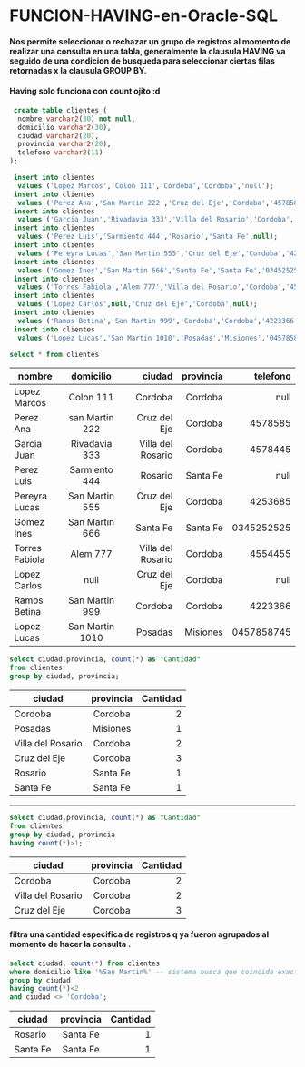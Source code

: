 # FUNCION-HAVING-en-Oracle-SQL
#### Nos permite seleccionar o rechazar un grupo de registros al momento de realizar una consulta en una tabla, generalmente la clausula HAVING va seguido de una condicion de busqueda para seleccionar ciertas filas retornadas x la clausula GROUP BY.
#### Having solo funciona con count ojito :d

```sql
 create table clientes (
  nombre varchar2(30) not null,
  domicilio varchar2(30),
  ciudad varchar2(20),
  provincia varchar2(20),
  telefono varchar2(11)
);

 insert into clientes
  values ('Lopez Marcos','Colon 111','Cordoba','Cordoba','null');
 insert into clientes
  values ('Perez Ana','San Martin 222','Cruz del Eje','Cordoba','4578585');
 insert into clientes
  values ('Garcia Juan','Rivadavia 333','Villa del Rosario','Cordoba','4578445');
 insert into clientes
  values ('Perez Luis','Sarmiento 444','Rosario','Santa Fe',null);
 insert into clientes
  values ('Pereyra Lucas','San Martin 555','Cruz del Eje','Cordoba','4253685');
 insert into clientes
  values ('Gomez Ines','San Martin 666','Santa Fe','Santa Fe','0345252525');
 insert into clientes
  values ('Torres Fabiola','Alem 777','Villa del Rosario','Cordoba','4554455');
 insert into clientes
  values ('Lopez Carlos',null,'Cruz del Eje','Cordoba',null);
 insert into clientes
  values ('Ramos Betina','San Martin 999','Cordoba','Cordoba','4223366');
 insert into clientes
  values ('Lopez Lucas','San Martin 1010','Posadas','Misiones','0457858745');
 ```
 
 ```sql
 select * from clientes
 ```
 
 | nombre            | domicilio           |   ciudad   |  provincia   |  telefono   |  
 | ------------------|:----------------:|----------------:| ---------:| -----------:| 
 | Lopez Marcos | Colon 111|  Cordoba |Cordoba | null |
 | Perez Ana | san Martin 222| Cruz del Eje   |Cordoba | 4578585 |
 | Garcia Juan | Rivadavia 333 |  Villa del Rosario  | Cordoba | 4578445 |
 | Perez Luis | Sarmiento 444 |  Rosario   | Santa Fe | null | 
 | Pereyra Lucas | San Martin 555 | Cruz del Eje   |Cordoba  | 4253685 |
 | Gomez Ines| San Martin 666 |  Santa Fe  |Santa Fe  | 0345252525 |
 | Torres Fabiola | Alem 777 |  Villa del Rosario | Cordoba | 4554455 | 
 | Lopez Carlos | null |  Cruz del Eje | Cordoba | null |
 | Ramos Betina | San Martin 999 |  Cordoba | Cordoba | 4223366 |
 | Lopez Lucas |  San Martin 1010   | Posadas       |  Misiones        | 0457858745|
 
 ```sql
select ciudad,provincia, count(*) as "Cantidad"
from clientes
group by ciudad, provincia;
```

|   ciudad   |  provincia   |  Cantidad   |  
| ------------------|:----------------:|----------------:|
| Cordoba |  Cordoba | 2 |
| Posadas |  Misiones | 1 |
| Villa del Rosario | Cordoba | 2 |
| Cruz del Eje   |Cordoba | 3 |
|  Rosario   | Santa Fe | 1 |
|  Santa Fe  |Santa Fe  | 1| 

____

 ```sql
select ciudad,provincia, count(*) as "Cantidad"
from clientes
group by ciudad, provincia
having count(*)>1;
```
|   ciudad   |  provincia   |  Cantidad   |  
| ------------------|:----------------:|----------------:|
| Cordoba |  Cordoba | 2 |
| Villa del Rosario | Cordoba | 2 |
| Cruz del Eje   |Cordoba | 3 |

#### filtra una cantidad especifica de registros q ya fueron agrupados al momento de hacer la consulta .

``` sql
select ciudad, count(*) from clientes
where domicilio like '%San Martin%' -- sistema busca que coincida exactamente todo el texto
group by ciudad
having count(*)<2
and ciudad <> 'Cordoba';
```
|   ciudad   |  provincia   |  Cantidad   |  
| ------------------|:----------------:|----------------:|
|  Rosario   | Santa Fe | 1 |
|  Santa Fe  |Santa Fe  | 1| 
